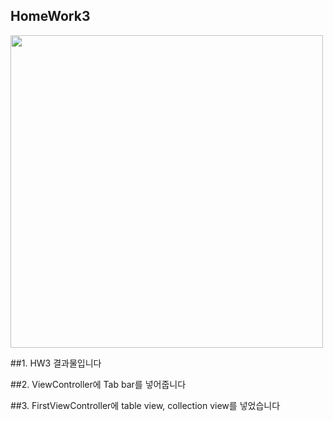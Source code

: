 ## HomeWork3
<img src="https://github.com/user-attachments/assets/66e77b9a-ab7c-4b65-8858-95a61ac05355" width = "500"/>

##1. HW3 결과물입니다

##2. ViewController에 Tab bar를 넣어줍니다

##3. FirstViewController에 table view, collection view를 넣었습니다
